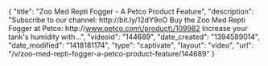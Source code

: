 {
    "title": "Zoo Med Repti Fogger - A Petco Product Feature",
    "description": "Subscribe to our channel: http:\/\/bit.ly\/12dY9oO Buy the Zoo Med Repti Fogger at Petco: http:\/\/www.petco.com\/product\/109982 Increase your tank's humidity with...",
    "videoid": "144689",
    "date_created": "1394589014",
    "date_modified": "1418181174",
    "type": "captivate",
    "layout": "video",
    "url": "\/v\/zoo-med-repti-fogger-a-petco-product-feature\/144689"
}